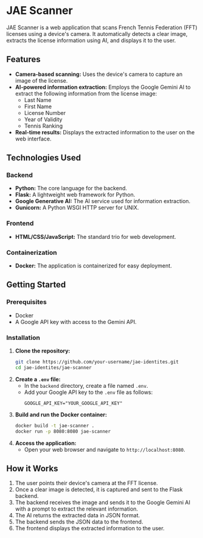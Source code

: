 # JAE Scanner

JAE Scanner is a web application that scans French Tennis Federation (FFT) licenses using a device's camera. It automatically detects a clear image, extracts the license information using AI, and displays it to the user.

## Features

-   **Camera-based scanning:** Uses the device's camera to capture an image of the license.
-   **AI-powered information extraction:** Employs the Google Gemini AI to extract the following information from the license image:
    -   Last Name
    -   First Name
    -   License Number
    -   Year of Validity
    -   Tennis Ranking
-   **Real-time results:** Displays the extracted information to the user on the web interface.

## Technologies Used

### Backend

-   **Python:** The core language for the backend.
-   **Flask:** A lightweight web framework for Python.
-   **Google Generative AI:** The AI service used for information extraction.
-   **Gunicorn:** A Python WSGI HTTP server for UNIX.

### Frontend

-   **HTML/CSS/JavaScript:** The standard trio for web development.

### Containerization

-   **Docker:** The application is containerized for easy deployment.

## Getting Started

### Prerequisites

-   Docker
-   A Google API key with access to the Gemini API.

### Installation

1.  **Clone the repository:**
    ```bash
    git clone https://github.com/your-username/jae-identites.git
    cd jae-identites/jae-scanner
    ```
2.  **Create a `.env` file:**
    -   In the `backend` directory, create a file named `.env`.
    -   Add your Google API key to the `.env` file as follows:
        ```
        GOOGLE_API_KEY="YOUR_GOOGLE_API_KEY"
        ```
3.  **Build and run the Docker container:**
    ```bash
    docker build -t jae-scanner .
    docker run -p 8080:8080 jae-scanner
    ```
4.  **Access the application:**
    -   Open your web browser and navigate to `http://localhost:8080`.

## How it Works

1.  The user points their device's camera at the FFT license.
2.  Once a clear image is detected, it is captured and sent to the Flask backend.
4.  The backend receives the image and sends it to the Google Gemini AI with a prompt to extract the relevant information.
5.  The AI returns the extracted data in JSON format.
6.  The backend sends the JSON data to the frontend.
7.  The frontend displays the extracted information to the user.
